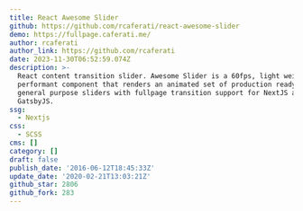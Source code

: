 ```yaml
---
title: React Awesome Slider
github: https://github.com/rcaferati/react-awesome-slider
demo: https://fullpage.caferati.me/
author: rcaferati
author_link: https://github.com/rcaferati
date: 2023-11-30T06:52:59.074Z
description: >-
  React content transition slider. Awesome Slider is a 60fps, light weight,
  performant component that renders an animated set of production ready UI
  general purpose sliders with fullpage transition support for NextJS and
  GatsbyJS.
ssg:
  - Nextjs
css:
  - SCSS
cms: []
category: []
draft: false
publish_date: '2016-06-12T18:45:33Z'
update_date: '2020-02-21T13:03:21Z'
github_star: 2806
github_fork: 283
---
```

